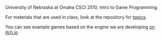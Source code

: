University of Nebraska at Omaha CSCI 2510, Intro to Game Programming

For materials that are used in class, look at the repository for [topics](https://github.com/cs2510/Fall2025.Topics).

You can see example games based on the engine we are developing [on itch.io](https://drricks.itch.io/)
